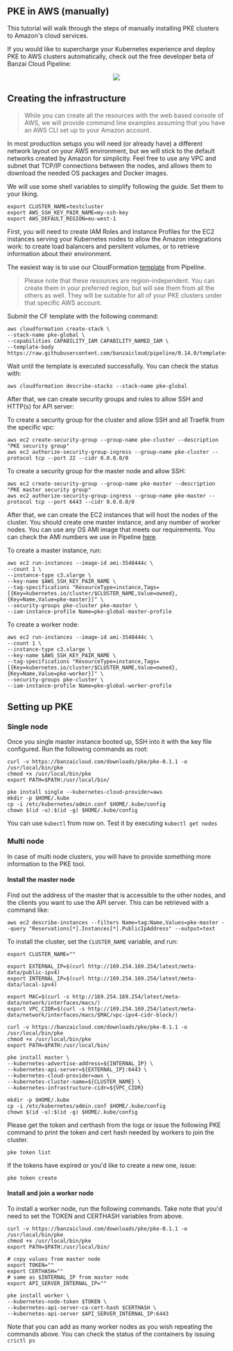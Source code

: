 ## PKE in AWS (manually)

This tutorial will walk through the steps of manually installing PKE clusters to Amazon's cloud services.

If you would like to supercharge your Kubernetes experience and deploy PKE to AWS clusters automatically, check out the free developer beta of Banzai Cloud Pipeline:
<p align="center">
  <a href="https://beta.banzaicloud.io">
  <img src="https://camo.githubusercontent.com/a487fb3128bcd1ef9fc1bf97ead8d6d6a442049a/68747470733a2f2f62616e7a6169636c6f75642e636f6d2f696d672f7472795f706970656c696e655f627574746f6e2e737667">
  </a>
</p>



## Creating the infrastructure

>While you can create all the resources with the web based console of AWS, we will provide command line examples assuming that you have an AWS CLI set up to your Amazon account.

In most production setups you will need (or already have) a different network layout on your AWS environment, but we will stick to the default networks created by Amazon for simplicity.
Feel free to use any VPC and subnet that TCP/IP connections between the nodes, and allows them to download the needed OS packages and Docker images.

We will use some shell variables to simplify following the guide. Set them to your liking.

```
export CLUSTER_NAME=testcluster
export AWS_SSH_KEY_PAIR_NAME=my-ssh-key
export AWS_DEFAULT_REGION=eu-west-1
```

First, you will need to create IAM Roles and Instance Profiles for the EC2 instances serving your Kubernetes nodes to allow the Amazon integrations work: to create load balancers and persitent volumes, or to retrieve information about their environment.

The easiest way is to use our CloudFormation [template](https://raw.githubusercontent.com/banzaicloud/pipeline/0.14.3/templates/pke/global.cf.yaml) from Pipeline.

>Please note that these resources are region-independent. You can create them in your preferred region, but will see them from all the others as well. They will be suitable for all of your PKE clusters under that specific AWS account.

Submit the CF template with the following command:

```
aws cloudformation create-stack \
--stack-name pke-global \
--capabilities CAPABILITY_IAM CAPABILITY_NAMED_IAM \
--template-body https://raw.githubusercontent.com/banzaicloud/pipeline/0.14.0/templates/pke/global.cf.yaml
```

Wait until the template is executed successfully. You can check the status with:

```
aws cloudformation describe-stacks --stack-name pke-global
```

After that, we can create security groups and rules to allow SSH and HTTP(s) for API server:

To create a security group for the cluster and allow SSH and all Traefik from the specific vpc:
```
aws ec2 create-security-group --group-name pke-cluster --description "PKE security group"
aws ec2 authorize-security-group-ingress --group-name pke-cluster --protocol tcp --port 22 --cidr 0.0.0.0/0
```

To create a security group for the master node and allow SSH:
```
aws ec2 create-security-group --group-name pke-master --description "PKE master security group"
aws ec2 authorize-security-group-ingress --group-name pke-master --protocol tcp --port 6443 --cidr 0.0.0.0/0
```

After that, we can create the EC2 instances that will host the nodes of the cluster. You should create one master instance, and any number of worker nodes.
You can use any OS AMI image that meets our requirements. You can check the AMI numbers we use in Pipeline [here](https://github.com/banzaicloud/pipeline/blob/0.14.3/internal/providers/pke/pkeworkflow/create_cluster.go#L29).

To create a master instance, run:
```
aws ec2 run-instances --image-id ami-3548444c \
--count 1 \
--instance-type c3.xlarge \
--key-name $AWS_SSH_KEY_PAIR_NAME \
--tag-specifications "ResourceType=instance,Tags=[{Key=kubernetes.io/cluster/$CLUSTER_NAME,Value=owned},{Key=Name,Value=pke-master}]" \
--security-groups pke-cluster pke-master \
--iam-instance-profile Name=pke-global-master-profile
```

To create a worker node:
```
aws ec2 run-instances --image-id ami-3548444c \
--count 1 \
--instance-type c3.xlarge \
--key-name $AWS_SSH_KEY_PAIR_NAME \
--tag-specifications "ResourceType=instance,Tags=[{Key=kubernetes.io/cluster/$CLUSTER_NAME,Value=owned},{Key=Name,Value=pke-worker}]" \
--security-groups pke-cluster \
--iam-instance-profile Name=pke-global-worker-profile
```

## Setting up PKE
### Single node

Once you single master instance booted up, SSH into it with the key file configured. Run the following commands as root:

```
curl -v https://banzaicloud.com/downloads/pke/pke-0.1.1 -o /usr/local/bin/pke
chmod +x /usr/local/bin/pke
export PATH=$PATH:/usr/local/bin/

pke install single --kubernetes-cloud-provider=aws
mkdir -p $HOME/.kube
cp -i /etc/kubernetes/admin.conf $HOME/.kube/config
chown $(id -u):$(id -g) $HOME/.kube/config
```

You can use `kubectl` from now on. Test it by executing `kubectl get nodes`

### Multi node

In case of multi node clusters, you will have to provide something more information to the PKE tool.

#### Install the master node

Find out the address of the master that is accessible to the other nodes, and the clients you want to use the API server. This can be retrieved with a command like:

```
aws ec2 describe-instances --filters Name=tag:Name,Values=pke-master --query "Reservations[*].Instances[*].PublicIpAddress" --output=text
```

To install the cluster, set the `CLUSTER_NAME` variable, and run:

```
export CLUSTER_NAME=""

export EXTERNAL_IP=$(curl http://169.254.169.254/latest/meta-data/public-ipv4)
export INTERNAL_IP=$(curl http://169.254.169.254/latest/meta-data/local-ipv4)

export MAC=$(curl -s http://169.254.169.254/latest/meta-data/network/interfaces/macs/)
export VPC_CIDR=$(curl -s http://169.254.169.254/latest/meta-data/network/interfaces/macs/$MAC/vpc-ipv4-cidr-block/)

curl -v https://banzaicloud.com/downloads/pke/pke-0.1.1 -o /usr/local/bin/pke
chmod +x /usr/local/bin/pke
export PATH=$PATH:/usr/local/bin/

pke install master \
--kubernetes-advertise-address=${INTERNAL_IP} \
--kubernetes-api-server=${EXTERNAL_IP}:6443 \
--kubernetes-cloud-provider=aws \
--kubernetes-cluster-name=${CLUSTER_NAME} \
--kubernetes-infrastructure-cidr=${VPC_CIDR}

mkdir -p $HOME/.kube
cp -i /etc/kubernetes/admin.conf $HOME/.kube/config
chown $(id -u):$(id -g) $HOME/.kube/config
```

Please get the token and certhash from the logs or issue the following PKE command to print the token and cert hash needed by workers to join the cluster.

```
pke token list
```

If the tokens have expired or you'd like to create a new one, issue:

```
pke token create
```

#### Install and join a worker node

To install a worker node, run the following commands. Take note that you'd need to set the TOKEN and CERTHASH variables from above.

```
curl -v https://banzaicloud.com/downloads/pke/pke-0.1.1 -o /usr/local/bin/pke
chmod +x /usr/local/bin/pke
export PATH=$PATH:/usr/local/bin/

# copy values from master node
export TOKEN=""
export CERTHASH=""
# same as $INTERNAL_IP from master node
export API_SERVER_INTERNAL_IP=""

pke install worker \
--kubernetes-node-token $TOKEN \
--kubernetes-api-server-ca-cert-hash $CERTHASH \
--kubernetes-api-server $API_SERVER_INTERNAL_IP:6443
```

Note that you can add as many worker nodes as you wish repeating the commands above. You can check the status of the containers by issuing `crictl ps`
